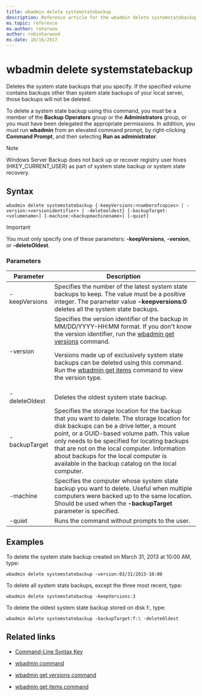 ```yaml
---
title: wbadmin delete systemstatebackup
description: Reference article for the wbadmin delete systemstatebackup command, which deletes the system state backups that you specify.
ms.topic: reference
ms.author: roharwoo
author: robinharwood
ms.date: 10/16/2017
---
```


# wbadmin delete systemstatebackup

Deletes the system state backups that you specify. If the specified volume contains backups other than system state backups of your local server, those backups will not be deleted.

To delete a system state backup using this command, you must be a member of the **Backup Operators** group or the **Administrators** group, or you must have been delegated the appropriate permissions. In addition, you must run **wbadmin** from an elevated command prompt, by right-clicking **Command Prompt**, and then selecting **Run as administrator**.

> [!NOTE]
> Windows Server Backup does not back up or recover registry user hives (HKEY_CURRENT_USER) as part of system state backup or system state recovery.

## Syntax

```
wbadmin delete systemstatebackup {-keepVersions:<numberofcopies> | -version:<versionidentifier> | -deleteoldest} [-backupTarget:<volumename>] [-machine:<backupmachinename>] [-quiet]
```

> [!IMPORTANT]
> You must only specify one of these parameters: **-keepVersions**, **-version**, or **-deleteOldest**.

### Parameters

| Parameter | Description |
|--|--|
| -keepVersions | Specifies the number of the latest system state backups to keep. The value must be a positive integer. The parameter value **-keepversions:0** deletes all the system state backups. |
| -version | Specifies the version identifier of the backup in MM/DD/YYYY-HH:MM format. If you don't know the version identifier, run the [wbadmin get versions](wbadmin-get-versions.md) command.<p>Versions made up of exclusively system state backups can be deleted using this command. Run the [wbadmin get items](wbadmin-get-items.md) command to view the version type. |
| -deleteOldest | Deletes the oldest system state backup. |
| -backupTarget | Specifies the storage location for the backup that you want to delete. The storage location for disk backups can be a drive letter, a mount point, or a GUID-based volume path. This value only needs to be specified for locating backups that are not on the local computer. Information about backups for the local computer is available in the backup catalog on the local computer. |
| -machine | Specifies the computer whose system state backup you want to delete. Useful when multiple computers were backed up to the same location. Should be used when the **-backupTarget** parameter is specified. |
| -quiet | Runs the command without prompts to the user. |

## Examples

To delete the system state backup created on March 31, 2013 at 10:00 AM, type:

```
wbadmin delete systemstatebackup -version:03/31/2013-10:00
```

To delete all system state backups, except the three most recent, type:

```
wbadmin delete systemstatebackup -keepVersions:3
```

To delete the oldest system state backup stored on disk f:, type:

```
wbadmin delete systemstatebackup -backupTarget:f:\ -deleteOldest
```

## Related links

- [Command-Line Syntax Key](command-line-syntax-key.md)

- [wbadmin command](wbadmin.md)

- [wbadmin get versions command](wbadmin-get-versions.md)

- [wbadmin get items command](wbadmin-get-items.md)
